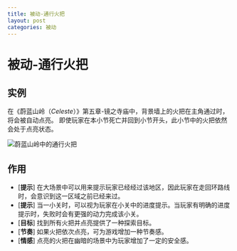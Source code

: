 ```yaml
---
title: 被动-通行火把
layout: post
categories: 被动
---
```


# 被动-通行火把

## 实例
在《蔚蓝山岭（*Celeste*）》第五章-镜之寺庙中，背景墙上的火把在主角通过时，将会被自动点亮。
即使玩家在本小节死亡并回到小节开头，此小节中的火把依然会处于点亮状态。

![蔚蓝山岭中的通行火把](/images/通行火把.gif)

## 作用
- [**提示**] 在大场景中可以用来提示玩家已经经过该地区，因此玩家在走回环路线时，会意识到这一区域之前已经来过。
- [**提示**] 当一小关时，可以视为玩家在小关中的进度提示。当玩家有明确的进度提示时，失败时会有更强的动力完成该小关。
- [**目标**] 找到所有火把并点亮提供了一种探索目标。
- [**节奏**] 如果火把依次点亮，可为游戏增加一种节奏感。
- [**情感**] 点亮的火把在幽暗的场景中为玩家增加了一定的安全感。